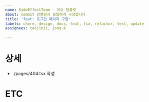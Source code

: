```yaml
---
name: SideEffectTeam - 이슈 템플릿
about: commit 컨벤션과 동일하게 구성합니다
title: 'feat: 로그인 페이지 구현'
labels: chore, design, docs, feat, fix, refactor, test, update
assignees: taejinii, jong-k

---
```


# 상세
- ./pages/404.tsx 작성

# ETC
